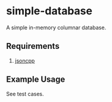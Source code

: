 # simple-database

A simple in-memory columnar database.

## Requirements
1. [jsoncpp](https://github.com/open-source-parsers/jsoncpp)

## Example Usage
See test cases.
